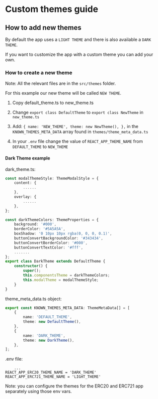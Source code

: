 # Custom themes guide

## How to add new themes

By default the app uses a `LIGHT THEME` and there is also available a `DARK THEME`.

If you want to customize the app with a custom theme you can add your own.

### How to create a new theme

Note: All the relevant files are in the `src/themes` folder.

For this example our new theme will be called `NEW THEME`.

1. Copy default_theme.ts to new_theme.ts
2. Change `export class DefaultTheme` to `export class NewTheme` in `new_theme.ts`
3. Add:
   `{ name: 'NEW_THEME', theme: new NewTheme(), },`
   in the `KNOWN_THEMES_META_DATA` array found in `themes/theme_meta_data.ts`

4. In your `.env` file change the value of `REACT_APP_THEME_NAME` from `DEFAULT_THEME` to `NEW_THEME`

#### Dark Theme example

dark_theme.ts:

```typescript
const modalThemeStyle: ThemeModalStyle = {
    content: {
        ......
    },
    overlay: {
        ......
    },
};

const darkThemeColors: ThemeProperties = {
    background: '#000',
    borderColor: '#5A5A5A',
    boxShadow: '0 10px 10px rgba(0, 0, 0, 0.1)',
    buttonConvertBackgroundColor: '#343434',
    buttonConvertBorderColor: '#000',
    buttonConvertTextColor: '#fff',
    .......
};
export class DarkTheme extends DefaultTheme {
    constructor() {
        super();
        this.componentsTheme = darkThemeColors;
        this.modalTheme = modalThemeStyle;
    }
}
```

theme_meta_data.ts object:

```typescript
export const KNOWN_THEMES_META_DATA: ThemeMetaData[] = [
    {
        name: 'DEFAULT_THEME',
        theme: new DefaultTheme(),
    },
    {
        name: 'DARK_THEME',
        theme: new DarkTheme(),
    },
];
```

.env file:

```
    ...
REACT_APP_ERC20_THEME_NAME = 'DARK_THEME'
REACT_APP_ERC721_THEME_NAME = 'LIGHT_THEME'

```

Note: you can configure the themes for the ERC20 and ERC721 app separately using those env vars.
